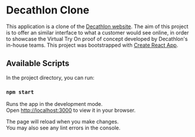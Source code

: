 # Decathlon Clone

This application is a clone of the [Decathlon website](www.decathlon.fr). The aim of this project is to offer an similar interface to what a customer would see online, in order to showcase the Virtual Try On proof of concept developed by Decathlon's in-house teams.
This project was bootstrapped with [Create React App](https://github.com/facebook/create-react-app).

## Available Scripts

In the project directory, you can run:

### `npm start`

Runs the app in the development mode.\
Open [http://localhost:3000](http://localhost:3000) to view it in your browser.

The page will reload when you make changes.\
You may also see any lint errors in the console.
